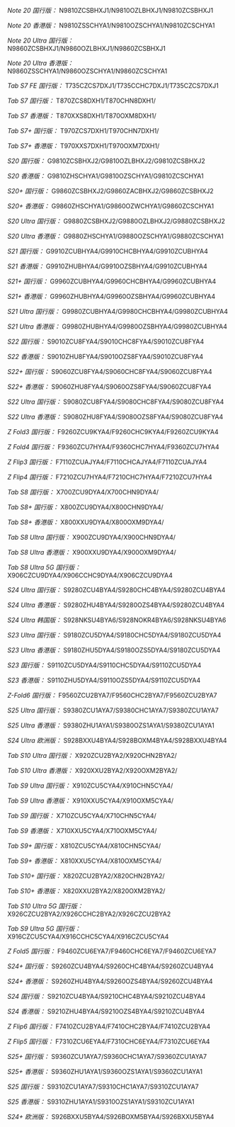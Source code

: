 *Note 20 国行版：*
N9810ZCSBHXJ1/N9810OZLBHXJ1/N9810ZCSBHXJ1

*Note 20 香港版：*
N9810ZSSCHYA1/N9810OZSCHYA1/N9810ZCSCHYA1

*Note 20 Ultra 国行版：*
N9860ZCSBHXJ1/N9860OZLBHXJ1/N9860ZCSBHXJ1

*Note 20 Ultra 香港版：*
N9860ZSSCHYA1/N9860OZSCHYA1/N9860ZCSCHYA1

*Tab S7 FE 国行版：*
T735CZCS7DXJ1/T735CCHC7DXJ1/T735CZCS7DXJ1

*Tab S7 国行版：*
T870ZCS8DXH1/T870CHN8DXH1/

*Tab S7 香港版：*
T870XXS8DXH1/T870OXM8DXH1/

*Tab S7+ 国行版：*
T970ZCS7DXH1/T970CHN7DXH1/

*Tab S7+ 香港版：*
T970XXS7DXH1/T970OXM7DXH1/

*S20 国行版：*
G9810ZCSBHXJ2/G9810OZLBHXJ2/G9810ZCSBHXJ2

*S20 香港版：*
G9810ZHSCHYA1/G9810OZSCHYA1/G9810ZCSCHYA1

*S20+ 国行版：*
G9860ZCSBHXJ2/G9860ZACBHXJ2/G9860ZCSBHXJ2

*S20+ 香港版：*
G9860ZHSCHYA1/G9860OZWCHYA1/G9860ZCSCHYA1

*S20 Ultra 国行版：*
G9880ZCSBHXJ2/G9880OZLBHXJ2/G9880ZCSBHXJ2

*S20 Ultra 香港版：*
G9880ZHSCHYA1/G9880OZSCHYA1/G9880ZCSCHYA1

*S21 国行版：*
G9910ZCUBHYA4/G9910CHCBHYA4/G9910ZCUBHYA4

*S21 香港版：*
G9910ZHUBHYA4/G9910OZSBHYA4/G9910ZCUBHYA4

*S21+ 国行版：*
G9960ZCUBHYA4/G9960CHCBHYA4/G9960ZCUBHYA4

*S21+ 香港版：*
G9960ZHUBHYA4/G9960OZSBHYA4/G9960ZCUBHYA4

*S21 Ultra 国行版：*
G9980ZCUBHYA4/G9980CHCBHYA4/G9980ZCUBHYA4

*S21 Ultra 香港版：*
G9980ZHUBHYA4/G9980OZSBHYA4/G9980ZCUBHYA4

*S22 国行版：*
S9010ZCU8FYA4/S9010CHC8FYA4/S9010ZCU8FYA4

*S22 香港版：*
S9010ZHU8FYA4/S9010OZS8FYA4/S9010ZCU8FYA4

*S22+ 国行版：*
S9060ZCU8FYA4/S9060CHC8FYA4/S9060ZCU8FYA4

*S22+ 香港版：*
S9060ZHU8FYA4/S9060OZS8FYA4/S9060ZCU8FYA4

*S22 Ultra 国行版：*
S9080ZCU8FYA4/S9080CHC8FYA4/S9080ZCU8FYA4

*S22 Ultra 香港版：*
S9080ZHU8FYA4/S9080OZS8FYA4/S9080ZCU8FYA4

*Z Fold3 国行版：*
F9260ZCU9KYA4/F9260CHC9KYA4/F9260ZCU9KYA4

*Z Fold4 国行版：*
F9360ZCU7HYA4/F9360CHC7HYA4/F9360ZCU7HYA4

*Z Flip3 国行版：*
F7110ZCUAJYA4/F7110CHCAJYA4/F7110ZCUAJYA4

*Z Flip4 国行版：*
F7210ZCU7HYA4/F7210CHC7HYA4/F7210ZCU7HYA4

*Tab S8 国行版：*
X700ZCU9DYA4/X700CHN9DYA4/

*Tab S8+ 国行版：*
X800ZCU9DYA4/X800CHN9DYA4/

*Tab S8+ 香港版：*
X800XXU9DYA4/X800OXM9DYA4/

*Tab S8 Ultra 国行版：*
X900ZCU9DYA4/X900CHN9DYA4/

*Tab S8 Ultra 香港版：*
X900XXU9DYA4/X900OXM9DYA4/

*Tab S8 Ultra 5G 国行版：*
X906CZCU9DYA4/X906CCHC9DYA4/X906CZCU9DYA4

*S24 Ultra 国行版：*
S9280ZCU4BYA4/S9280CHC4BYA4/S9280ZCU4BYA4

*S24 Ultra 香港版：*
S9280ZHU4BYA4/S9280OZS4BYA4/S9280ZCU4BYA4

*S24 Ultra 韩国版：*
S928NKSU4BYA6/S928NOKR4BYA6/S928NKSU4BYA6

*S23 Ultra 国行版：*
S9180ZCU5DYA4/S9180CHC5DYA4/S9180ZCU5DYA4

*S23 Ultra 香港版：*
S9180ZHU5DYA4/S9180OZS5DYA4/S9180ZCU5DYA4

*S23 国行版：*
S9110ZCU5DYA4/S9110CHC5DYA4/S9110ZCU5DYA4

*S23 香港版：*
S9110ZHU5DYA4/S9110OZS5DYA4/S9110ZCU5DYA4

*Z-Fold6 国行版：*
F9560ZCU2BYA7/F9560CHC2BYA7/F9560ZCU2BYA7

*S25 Ultra 国行版：*
S9380ZCU1AYA7/S9380CHC1AYA7/S9380ZCU1AYA7

*S25 Ultra 香港版：*
S9380ZHU1AYA1/S9380OZS1AYA1/S9380ZCU1AYA1

*S24 Ultra 欧洲版：*
S928BXXU4BYA4/S928BOXM4BYA4/S928BXXU4BYA4

*Tab S10 Ultra 国行版：*
X920ZCU2BYA2/X920CHN2BYA2/

*Tab S10 Ultra 香港版：*
X920XXU2BYA2/X920OXM2BYA2/

*Tab S9 Ultra 国行版：*
X910ZCU5CYA4/X910CHN5CYA4/

*Tab S9 Ultra 香港版：*
X910XXU5CYA4/X910OXM5CYA4/

*Tab S9  国行版：*
X710ZCU5CYA4/X710CHN5CYA4/

*Tab S9  香港版：*
X710XXU5CYA4/X710OXM5CYA4/

*Tab S9+ 国行版：*
X810ZCU5CYA4/X810CHN5CYA4/

*Tab S9+ 香港版：*
X810XXU5CYA4/X810OXM5CYA4/

*Tab S10+ 国行版：*
X820ZCU2BYA2/X820CHN2BYA2/

*Tab S10+ 香港版：*
X820XXU2BYA2/X820OXM2BYA2/

*Tab S10 Ultra 5G 国行版：*
X926CZCU2BYA2/X926CCHC2BYA2/X926CZCU2BYA2

*Tab S9 Ultra 5G 国行版：*
X916CZCU5CYA4/X916CCHC5CYA4/X916CZCU5CYA4

*Z Fold5 国行版：*
F9460ZCU6EYA7/F9460CHC6EYA7/F9460ZCU6EYA7

*S24+ 国行版：*
S9260ZCU4BYA4/S9260CHC4BYA4/S9260ZCU4BYA4

*S24+ 香港版：*
S9260ZHU4BYA4/S9260OZS4BYA4/S9260ZCU4BYA4

*S24 国行版：*
S9210ZCU4BYA4/S9210CHC4BYA4/S9210ZCU4BYA4

*S24 香港版：*
S9210ZHU4BYA4/S9210OZS4BYA4/S9210ZCU4BYA4

*Z Flip6 国行版：*
F7410ZCU2BYA4/F7410CHC2BYA4/F7410ZCU2BYA4

*Z Flip5 国行版：*
F7310ZCU6EYA4/F7310CHC6EYA4/F7310ZCU6EYA4

*S25+ 国行版：*
S9360ZCU1AYA7/S9360CHC1AYA7/S9360ZCU1AYA7

*S25+ 香港版：*
S9360ZHU1AYA1/S9360OZS1AYA1/S9360ZCU1AYA1

*S25 国行版：*
S9310ZCU1AYA7/S9310CHC1AYA7/S9310ZCU1AYA7

*S25 香港版：*
S9310ZHU1AYA1/S9310OZS1AYA1/S9310ZCU1AYA1

*S24+ 欧洲版：*
S926BXXU5BYA4/S926BOXM5BYA4/S926BXXU5BYA4

